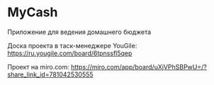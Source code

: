 # MyCash
Приложение для ведения домашнего бюджета

Доска проекта в таск-менеджере YouGile: https://ru.yougile.com/board/6tpnssfl5qep

Проект на miro.com: https://miro.com/app/board/uXjVPhSBPwU=/?share_link_id=781042530555
